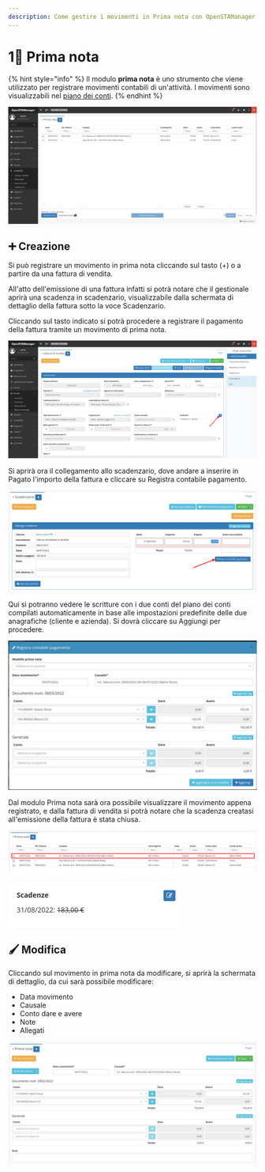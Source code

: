 ```yaml
---
description: Come gestire i movimenti in Prima nota con OpenSTAManager
---
```


# 1⃣ Prima nota

{% hint style="info" %}
Il modulo **prima nota** è uno strumento che viene utilizzato per registrare movimenti contabili di un'attività. I movimenti sono visualizzabili nel [piano dei conti](pianodeiconti.md).
{% endhint %}

![](<../../../.gitbook/assets/image (604).png>)

## ➕ Creazione

Si può registrare un movimento in prima nota cliccando sul tasto (+) o a partire da una fattura di vendita.

All'atto dell'emissione di una fattura infatti si potrà notare che il gestionale aprirà una scadenza in scadenzario, visualizzabile dalla schermata di dettaglio della fattura sotto la voce Scadenzario.

Cliccando sul tasto indicato si potrà procedere a registrare il pagamento della fattura tramite un movimento di prima nota.

![](<../../../.gitbook/assets/image (2) (1).png>)

Si aprirà ora il collegamento allo scadenzario, dove andare a inserire in Pagato l'importo della fattura e cliccare su Registra contabile pagamento.

![](<../../../.gitbook/assets/image (40).png>)

Qui si potranno vedere le scritture con i due conti del piano dei conti compilati automaticamente in base alle impostazioni predefinite delle due anagrafiche (cliente e azienda). Si dovrà cliccare su Aggiungi per procedere.

![](<../../../.gitbook/assets/image (584).png>)

Dal modulo Prima nota sarà ora possibile visualizzare il movimento appena registrato, e dalla fattura di vendita si potrà notare che la scadenza creatasi all'emissione della fattura è stata chiusa.

![](<../../../.gitbook/assets/image (667).png>)

&#x20;                                                  <img src="../../../.gitbook/assets/image (106).png" alt="" data-size="original">

## 🖌️ Modifica

Cliccando sul movimento in prima nota da modificare, si aprirà la schermata di dettaglio, da cui sarà possibile modificare:

* Data movimento
* Causale
* Conto dare e avere
* Note
* Allegati

![](<../../../.gitbook/assets/image (206).png>)
